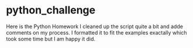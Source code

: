 # python_challenge

Here is the Python Homework
I cleaned up the script quite a bit and adde comments on my process. 
I formatted it to fit the examples exactally which took some time but I am happy it did. 
